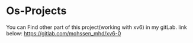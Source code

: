 # Os-Projects
You can Find other part of this project(working with xv6) in my gitLab.
link below:
https://gitlab.com/mohssen_mhd/xv6-0
